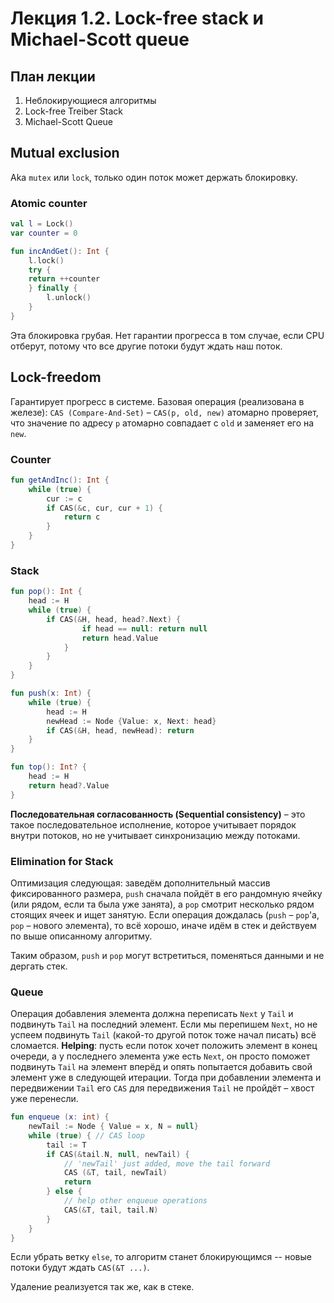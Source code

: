 # Лекция 1.2. Lock-free stack и Michael-Scott queue

## План лекции

1. Неблокирующиеся алгоритмы
2. Lock-free Treiber Stack
3. Michael-Scott Queue

## Mutual exclusion
Aka `mutex` или `lock`, только один поток может держать блокировку.

### Atomic counter
```kotlin
val l = Lock()
var counter = 0

fun incAndGet(): Int {
    l.lock()
    try {
    return ++counter
    } finally {
        l.unlock()
    }
}
```
Эта блокировка грубая. Нет гарантии прогресса в том случае, если CPU отберут, потому что все другие потоки будут ждать наш поток.

## Lock-freedom
Гарантирует прогресс в системе. Базовая операция (реализована в железе): `CAS (Compare-And-Set)` – `CAS(p, old, new)` атомарно проверяет, что значение по адресу `p` атомарно совпадает с `old` и заменяет его на `new`.

### Counter
```kotlin
fun getAndInc(): Int {
    while (true) {
        cur := c
        if CAS(&c, cur, cur + 1) {
            return c
        }
    }
}
```

### Stack
```kotlin
fun pop(): Int {
    head := H
    while (true) {
        if CAS(&H, head, head?.Next) {
                if head == null: return null
                return head.Value
            }
        }
    }
}

fun push(x: Int) {
    while (true) {  
        head := H
        newHead := Node {Value: x, Next: head}
        if CAS(&H, head, newHead): return
    }
}

fun top(): Int? {
    head := H
    return head?.Value
}
```
__Последовательная согласованность (Sequential consistency)__ – это такое последовательное исполнение, которое учитывает порядок внутри потоков, но не учитывает синхронизацию между потоками.

### Elimination for Stack
Оптимизация следующая: заведём дополнительный массив фиксированного размера, `push` сначала пойдёт в его рандомную ячейку (или рядом, если та была уже занята), а `pop` смотрит несколько рядом стоящих ячеек и ищет занятую. Если операция дождалась (`push` – `pop`'а, `pop` – нового элемента), то всё хорошо, иначе идём в стек и действуем по выше описанному алгоритму.

Таким образом, `push` и `pop` могут встретиться, поменяться данными и не дергать стек.

### Queue
Операция добавления элемента должна переписать `Next` у `Tail` и подвинуть `Tail` на последний элемент. Если мы перепишем `Next`, но не успеем подвинуть `Tail` (какой-то другой поток тоже начал писать) всё сломается.
__Helping__: пусть если поток хочет положить элемент в конец очереди, а у последнего элемента уже есть `Next`, он просто поможет подвинуть `Tail` на элемент вперёд и опять попытается добавить свой элемент уже в следующей итерации. Тогда при добавлении элемента и передвижении `Tail` его `CAS` для передвижения `Tail` не пройдёт – хвост уже перенесли.

```kotlin
fun enqueue (x: int) {
    newTail := Node { Value = x, N = null}
    while (true) { // CAS loop
        tail := T
        if CAS(&tail.N, null, newTail) {
            // 'newTail' just added, move the tail forward
            CAS (&T, tail, newTail)
            return 
        } else {
            // help other enqueue operations
            CAS(&T, tail, tail.N)
        }
    }
}
```

Если убрать ветку `else`, то алгоритм станет блокирующимся -- новые потоки будут ждать `CAS(&T ...)`.

Удаление реализуется так же, как в стеке.
